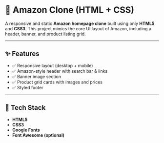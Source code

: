 # 🛒 Amazon Clone (HTML + CSS)

A responsive and static **Amazon homepage clone** built using only **HTML5** and **CSS3**. This project mimics the core UI layout of Amazon, including a header, banner, and product listing grid.

---

## ✨ Features

- ✅ Responsive layout (desktop + mobile)
- ✅ Amazon-style header with search bar & links
- ✅ Banner image section
- ✅ Product grid cards with images and prices
- ✅ Styled footer

---

## 🧰 Tech Stack

- **HTML5**
- **CSS3**
- **Google Fonts**
- **Font Awesome (optional)**



